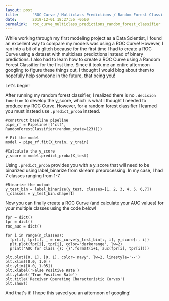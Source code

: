 ```yaml
---
layout: post
title:      "ROC Curve / Multiclass Predictions / Random Forest Classifier"
date:       2019-12-01 18:27:56 -0500
permalink:  roc_curve_multiclass_predictions_random_forest_classifier
---
```



While working through my first modeling project as a Data Scientist, I found an excellent way to compare my models was using a ROC Curve!  However, I ran into a bit of a glitch because for the first time I had to create a ROC Curve using a dataset with multiclass predictions instead of binary predictions.  I also had to learn how to create a ROC Curve using a Random Forest Classifier for the first time.  Since it took me an entire afternoon googling to figure these things out, I thought I would blog about them to hopefully help someone in the future, that being you!

Let's begin!

After running my random forest classifier, I realized there is no `.decision function` to develop the y_score, which is what I thought I needed to produce my ROC Curve.  However, for a random forest classifier I learned you must instead use `.predict_proba` instead.

```
#construct baseline pipeline
pipe_rf = Pipeline([('clf', RandomForestClassifier(random_state=123))])
```
```
# Fit the model
model = pipe_rf.fit(X_train, y_train)
```
```
#Calculate the y_score
y_score = model.predict_proba(X_test)
```

Using `.predict_proba` provides you with a y_score that will need to be binarized using label_binarize from sklearn.preprocessing.  In my case, I had 7 classes ranging from 1-7.

```
#Binarize the output
y_test_bin = label_binarize(y_test, classes=[1, 2, 3, 4, 5, 6,7])
n_classes = y_test_bin.shape[1]
```

Now you can finally create a ROC Curve (and calculate your AUC values) for your multiple classes using the code below!

```
fpr = dict()
tpr = dict()
roc_auc = dict()

for i in range(n_classes):
  fpr[i], tpr[i], _ = roc_curve(y_test_bin[:, i], y_score[:, i])
  plt.plot(fpr[i], tpr[i], color='darkorange', lw=2)
  print('AUC for Class {}: {}'.format(i+1, auc(fpr[i], tpr[i])))

plt.plot([0, 1], [0, 1], color='navy', lw=2, linestyle='--')
plt.xlim([0.0, 1.0])
plt.ylim([0.0, 1.05])
plt.xlabel('False Positive Rate')
plt.ylabel('True Positive Rate')
plt.title('Receiver Operating Characteristic Curves')
plt.show()
```

And that's it!  I hope this saved you an afternoon of googling!


